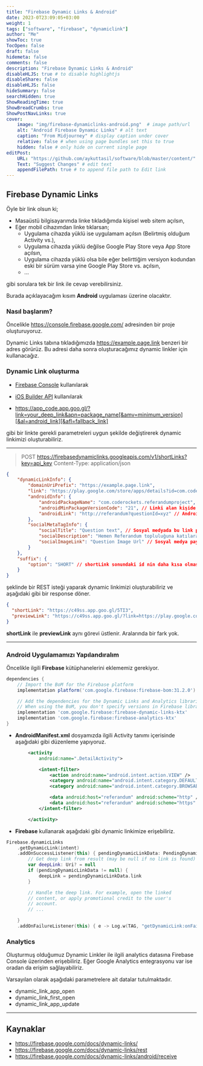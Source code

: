 ```yaml
---
title: "Firebase Dynamic Links & Android"
date: 2023-0T23:09:05+03:00
weight: 1
tags: ["software", "firebase", "dynamiclink"]
author: "Me"
showToc: true
TocOpen: false
draft: false
hidemeta: false
comments: false
description: "Firebase Dynamic Links & Android"
disableHLJS: true # to disable highlightjs
disableShare: false
disableHLJS: false
hideSummary: false
searchHidden: true
ShowReadingTime: true
ShowBreadCrumbs: true
ShowPostNavLinks: true
cover:
    image: "img/firebase-dynamiclinks-android.png"  # image path/url
    alt: "Android Firebase Dynamic Links" # alt text
    caption: "From Midjourney" # display caption under cover
    relative: false # when using page bundles set this to true
    hidden: false # only hide on current single page
editPost:
    URL: "https://github.com/aykuttasil/software/blob/master/content/"
    Text: "Suggest Changes" # edit text
    appendFilePath: true # to append file path to Edit link
---
```


<!-- +++
autoThumbnailImage = false
categories = ["yazilim"]
coverImage = "https://c8.staticflickr.com/8/7421/9339731831_9ba94f287c_k.jpg"
date = "2017-04-17T01:53:03+03:00"
desciption = ""
keywords = ["yazilim", "sofware", "firebase", "dynamiclink"]
metaAlignment = "center"
tags = ["software", "firebase", "dynamiclink"]
thumbnailImage = ""
thumbnailImagePosition = "top"
title = "Firebase Dynamic Links"
url = "firebase_dynamiclink"

+++ -->


## Firebase Dynamic Links

Öyle bir link olsun ki;

- Masaüstü bilgisayarımda linke tıkladığımda kişisel web sitem açılsın,
- Eğer mobil cihazımdan linke tıklarsan;
    * Uygulama cihazda yüklü ise uygulamam açılsın (Belirtmiş olduğum Activity vs.),
    * Uygulama cihazda yüklü değilse Google Play Store veya  App Store açılsın,
    * Uygulama cihazda yüklü olsa bile eğer belirttiğim versiyon kodundan eski bir sürüm varsa yine Google Play Store vs. açılsın,
    * ...

gibi sorulara tek bir link ile cevap verebilirsiniz.

Burada açıklayacağım kısım **Android** uygulaması üzerine olacaktır.

### Nasıl başlarım?

Öncelikle https://console.firebase.google.com/ adresinden bir proje oluşturuyoruz.

Dynamic Links tabına tıkladığımızda <https://example.page.link> benzeri bir adres görürüz. Bu adresi daha sonra oluşturacağımız dynamic linkler için kullanacağız.

### Dynamic Link oluşturma

- [Firebase Console](https://console.firebase.google.com/project/_/durablelinks/links/) kullanılarak

- [iOS Builder API](https://firebase.google.com/docs/dynamic-links/ios/create) kullanılarak

- https://app_code.app.goo.gl/?link=your_deep_link&apn=package_name[&amv=minimum_version][&al=android_link][&afl=fallback_link]

gibi bir linkte gerekli parametreleri uygun şekilde değiştirerek dynamic linkimizi oluşturabiliriz.

---

> POST https://firebasedynamiclinks.googleapis.com/v1/shortLinks?key=api_key
  Content-Type: application/json

```json
{
    "dynamicLinkInfo": {
        "domainUriPrefix": "https://example.page.link",
        "link": "https://play.google.com/store/apps/details?id=com.coderockets.referandumproject", // Masaüstü bilgisayarımızdan bu linke tıkladığımızda gidilecek adres
        "androidInfo": {
            "androidPackageName": "com.coderockets.referandumproject", // Android uygulamamızın package name i
            "androidMinPackageVersionCode": "21", // Linki alan kişide uygulamamız yüklü fakat eski versiyon yüklü ise (<21) direk olarak Google Play sayfasına yönlendirilir.
            "androidLink": "http://referandum?questionId=xyz" // Android cihazından linke tıklanıldığında bu linke yönlendirilme yapılır. Uygulamamızda gerekli ayarlamaları yaparak direk gerekli sayfaya(Activity) yönlendiririz.
        },
        "socialMetaTagInfo": {
            "socialTitle": "Question text", // Sosyal medyada bu link paylaşıldığında görünecek başlık ayarlaması
            "socialDescription": "Hemen Referandum topluluğuna katılarak cevap verebilirsin.", // Sosyal medya paylaşımında görünecek açıklama
            "socialImageLink": "Question Image Url" // Sosyal medya paylaşımında görünecek resim
        }
    },
    "suffix": {
        "option": "SHORT" // shortLink sonundaki id nin daha kısa olmasını sağlar. UNGUESSABLE yaparsak daha uzun karakterli bir unique id ile link oluşturulur. shortLink: https://c49ss.app.goo.gl/5TI3
    }
}
```

şeklinde bir REST isteği yaparak dynamic linkimizi oluşturabiliriz ve aşağıdaki gibi bir response döner.

```json
{
  "shortLink": "https://c49ss.app.goo.gl/5TI3",
  "previewLink": "https://c49ss.app.goo.gl/?link=https://play.google.com/store/apps/details?id%3Dcom.coderockets.referandumproject&al=http://referandum?questionId%3Dxyz&apn=com.coderockets.referandumproject&amv=21&st=Question+text&sd=Hemen+Referandum+toplulu%C4%9Funa+kat%C4%B1larak+cevap+verebilirsin.&si=Question+Image+Url&d=1"
}
``` 

**shortLink** ile **previewLink** aynı görevi üstlenir. Aralarında bir fark yok. 

---

### Android Uygulamamızı Yapılandıralım

Öncelikle ilgili **Firebase** kütüphanelerini eklememiz gerekiyor.

```gradle
dependencies {
    // Import the BoM for the Firebase platform
    implementation platform('com.google.firebase:firebase-bom:31.2.0')

    // Add the dependencies for the Dynamic Links and Analytics libraries
    // When using the BoM, you don't specify versions in Firebase library dependencies
    implementation 'com.google.firebase:firebase-dynamic-links-ktx'
    implementation 'com.google.firebase:firebase-analytics-ktx'
}
```

- **AndroidManifest.xml** dosyamızda ilgili Activity tanımı içerisinde aşağıdaki gibi düzenleme yapıyoruz.

```xml
        <activity
            android:name=".DetailActivity">

            <intent-filter>
                <action android:name="android.intent.action.VIEW" />
                <category android:name="android.intent.category.DEFAULT" />
                <category android:name="android.intent.category.BROWSABLE" />

                <data android:host="referandum" android:scheme="http" />
                <data android:host="referandum" android:scheme="https" />
            </intent-filter>

        </activity>
```

- **Firebase** kullanarak aşağıdaki gibi dynamic linkimize erişebiliriz.

```kotlin
Firebase.dynamicLinks
    .getDynamicLink(intent)
    .addOnSuccessListener(this) { pendingDynamicLinkData: PendingDynamicLinkData? ->
        // Get deep link from result (may be null if no link is found)
        var deepLink: Uri? = null
        if (pendingDynamicLinkData != null) {
            deepLink = pendingDynamicLinkData.link
        }

        // Handle the deep link. For example, open the linked
        // content, or apply promotional credit to the user's
        // account.
        // ...

    }
    .addOnFailureListener(this) { e -> Log.w(TAG, "getDynamicLink:onFailure", e) }
```

### Analytics

Oluşturmuş olduğumuz Dynamic Linkler ile ilgili analytics datasına Firebase Console üzerinden erişebiliriz. Eğer Google Analytics entegrasyonu var ise oradan da erişim sağlayabiliriz.

Varsayılan olarak aşağıdaki parametrelere ait datalar tutulmaktadır.

- dynamic_link_app_open
- dynamic_link_first_open
- dynamic_link_app_update

---

## Kaynaklar

- <https://firebase.google.com/docs/dynamic-links/>
- <https://firebase.google.com/docs/dynamic-links/rest>
- <https://firebase.google.com/docs/dynamic-links/android/receive>
